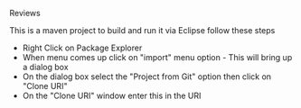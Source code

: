 Reviews

This is a maven project to build and run it via Eclipse follow these steps
<ul>
<li>Right Click on Package Explorer</li>
<li>When menu comes up click on "import" menu option - This will bring up a dialog box</li>
<li>On the dialog box select the "Project from Git" option then click on "Clone URI"</li>
<li>On the "Clone URI" window enter this in the URI</li>
</ul>

